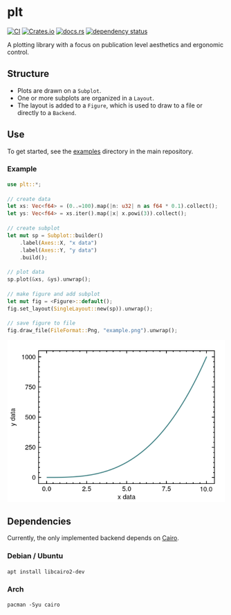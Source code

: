 # plt

[![CI](https://github.com/plt-rs/plt/actions/workflows/ci.yml/badge.svg)](https://github.com/plt-rs/plt/actions/workflows/ci.yml)
[![Crates.io](https://img.shields.io/crates/v/plt)](https://crates.io/crates/plt)
[![docs.rs](https://img.shields.io/docsrs/plt)](https://docs.rs/plt)
[![dependency status](https://deps.rs/crate/plt/0.3.1/status.svg)](https://deps.rs/crate/plt/0.3.1)

A plotting library with a focus on publication level aesthetics and ergonomic control.

## Structure
- Plots are drawn on a `Subplot`.
- One or more subplots are organized in a `Layout`.
- The layout is added to a `Figure`, which is used to draw to a file or directly to a `Backend`.

## Use

To get started, see the [examples](https://github.com/plt-rs/plt/tree/main/plt/examples) directory in the main repository.

### Example
```rust
use plt::*;

// create data
let xs: Vec<f64> = (0..=100).map(|n: u32| n as f64 * 0.1).collect();
let ys: Vec<f64> = xs.iter().map(|x| x.powi(3)).collect();

// create subplot
let mut sp = Subplot::builder()
    .label(Axes::X, "x data")
    .label(Axes::Y, "y data")
    .build();

// plot data
sp.plot(&xs, &ys).unwrap();

// make figure and add subplot
let mut fig = <Figure>::default();
fig.set_layout(SingleLayout::new(sp)).unwrap();

// save figure to file
fig.draw_file(FileFormat::Png, "example.png").unwrap();
```

![Simple Example](https://github.com/plt-rs/plt/blob/main/plt/examples/assets/simple.png?raw=true)

## Dependencies

Currently, the only implemented backend depends on [Cairo](https://www.cairographics.org).

### Debian / Ubuntu
`apt install libcairo2-dev`

### Arch
`pacman -Syu cairo`
